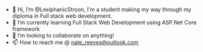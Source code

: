 - 👋 Hi, I’m @LexiphanicStroon, I'm a student making my way through my diploma in Full stack web development. 
- 🌱 I’m currently learning Full Stack Web Development using ASP.Net Core framework
- 💞️ I’m looking to collaborate on anything!
- 📫 How to reach me @ nate_reeves@outlook.com

<!---
LexiphanicStroon/LexiphanicStroon is a ✨ special ✨ repository because its `README.md` (this file) appears on your GitHub profile.
You can click the Preview link to take a look at your changes.
--->
